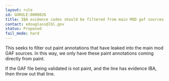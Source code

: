 ```yaml
---
layout: rule
id: GORULE:0000026
title: IBA evidence codes should be filtered from main MOD gaf sources
contact: edouglass@lbl.gov
status: Proposed
fail_mode: hard
---
```

This seeks to filter out paint annotations that have leaked into the main mod GAF
sources. In this way, we only have these paint annotations coming directly from
paint.

If the GAF file being validated is not paint, and the line has evidence IBA,
then throw out that line. 
